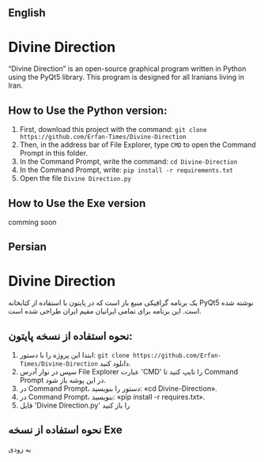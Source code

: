 ## English
# Divine Direction
“Divine Direction” is an open-source graphical program written in Python using the PyQt5 library. This program is designed for all Iranians living in Iran.

## How to Use the Python version:
1. First, download this project with the command: `git clone https://github.com/Erfan-Times/Divine-Direction`
2. Then, in the address bar of File Explorer, type `CMD` to open the Command Prompt in this folder.
3. In the Command Prompt, write the command: `cd Divine-Direction`
4. In the Command Prompt, write: `pip install -r requirements.txt`
5. Open the file `Divine Direction.py`


## How to Use the Exe version
comming soon

## Persian
# Divine Direction
یک برنامه گرافیکی منبع باز است که در پایتون با استفاده از کتابخانه PyQt5 نوشته شده است. این برنامه برای تمامی ایرانیان مقیم ایران طراحی شده است.

## نحوه استفاده از نسخه پایتون:
1. ابتدا این پروژه را با دستور: `git clone https://github.com/Erfan-Times/Divine-Direction` دانلود کنید.
2. سپس در نوار آدرس File Explorer عبارت 'CMD' را تایپ کنید تا Command Prompt در این پوشه باز شود.
3. در Command Prompt، دستور را بنویسید: «cd Divine-Direction».
4. در Command Prompt، بنویسید: «pip install -r requires.txt».
5. فایل 'Divine Direction.py' را باز کنید


## نحوه استفاده از نسخه Exe
به زودی
